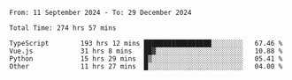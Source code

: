 <!--START_SECTION:waka-->

```abap
From: 11 September 2024 - To: 29 December 2024

Total Time: 274 hrs 57 mins

TypeScript        193 hrs 12 mins █████████████████░░░░░░░░   67.46 %
Vue.js            31 hrs 8 mins   ██▓░░░░░░░░░░░░░░░░░░░░░░   10.88 %
Python            15 hrs 29 mins  █▒░░░░░░░░░░░░░░░░░░░░░░░   05.41 %
Other             11 hrs 27 mins  █░░░░░░░░░░░░░░░░░░░░░░░░   04.00 %
```

<!--END_SECTION:waka-->
